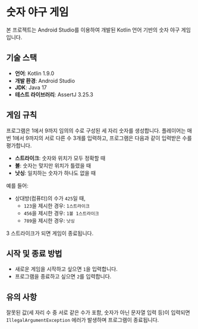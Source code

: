 # 숫자 야구 게임

본 프로젝트는 Android Studio를 이용하여 개발된 Kotlin 언어 기반의 숫자 야구 게임입니다.

## 기술 스택
- **언어**: Kotlin 1.9.0
- **개발 환경**: Android Studio
- **JDK**: Java 17
- **테스트 라이브러리**: AssertJ 3.25.3

## 게임 규칙
프로그램은 1에서 9까지 임의의 수로 구성된 세 자리 숫자를 생성합니다. 플레이어는 매번 1에서 9까지의 서로 다른 수 3개를 입력하고, 프로그램은 다음과 같이 입력받은 수를 평가합니다.

- **스트라이크**: 숫자와 위치가 모두 정확할 때
- **볼**: 숫자는 맞지만 위치가 틀렸을 때
- **낫싱**: 일치하는 숫자가 하나도 없을 때

예를 들어:
- 상대방(컴퓨터)의 수가 `425`일 때,
  - `123`을 제시한 경우: `1스트라이크`
  - `456`을 제시한 경우: `1볼 1스트라이크`
  - `789`을 제시한 경우: `낫싱`

3 스트라이크가 되면 게임이 종료됩니다.

## 시작 및 종료 방법
- 새로운 게임을 시작하고 싶으면 `1`을 입력합니다.
- 프로그램을 종료하고 싶으면 `2`를 입력합니다.

## 유의 사항
잘못된 값(세 자리 수 중 서로 같은 수가 포함, 숫자가 아닌 문자열 입력 등)이 입력되면 `IllegalArgumentException` 에러가 발생하며 프로그램이 종료됩니다.
